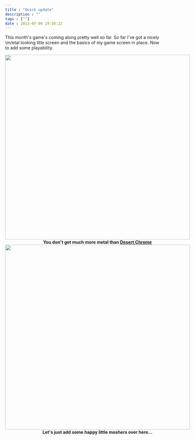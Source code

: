 ```yaml
---
title : "Quick update"
description : ""
tags : [""]
date : 2013-07-09 19:56:22
---
```


This month's game's coming along pretty well so far. So far I've got a nicely \m/etal looking title screen and the basics of my game screen in place. Now to add some playability.


<div style="width:600px; margin-left:auto; margin-right:auto;">
<img style="display:block;width:600px; margin-left:auto; margin-right:auto;" src="https://s3.amazonaws.com/beercave.co.uk/gameamonth2013/month7/pics/title.png" />
<strong style="width:600px; display:inline-block; text-align:center">You don't get much more metal than <a href="http://desertchrome.tumblr.com/">Desert Chrome</a></strong>
</div>




<div style="width:600px; margin-left:auto; margin-right:auto;">
<img style="display:block;width:600px; margin-left:auto; margin-right:auto;" src="https://s3.amazonaws.com/beercave.co.uk/gameamonth2013/month7/pics/crowd.gif" />
<strong style="width:600px; display:inline-block; text-align:center">Let's just add some happy little moshers over here...</strong>
</div>

<!--more-->